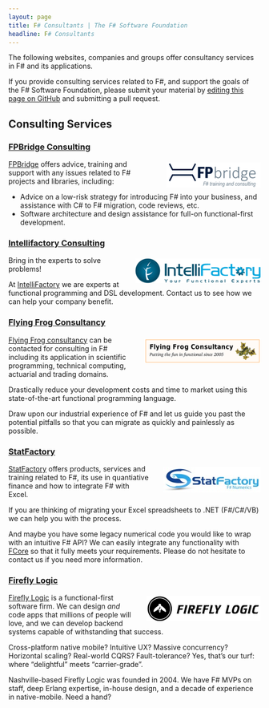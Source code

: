 ```yaml
---
layout: page
title: F# Consultants | The F# Software Foundation
headline: F# Consultants
---
```


The following websites, companies and groups offer consultancy services in F# and its applications.

If you provide consulting services related to F#, and support the goals of the F#
Software Foundation, please submit your material by [editing this page on GitHub](https://github.com/fsharp/fsfoundation/edit/gh-pages/consulting/index.md) and submitting a pull request.

## Consulting Services

### [FPBridge Consulting](http://fpbridge.co.uk/training.html#consulting)

<img src="/img/sup/fpbridge.png" style="float:right;margin:5px 0px 5px 25px;" />

[FPBridge](http://fpbridge.co.uk) offers advice, training and support with any issues related to F# projects and libraries, including:

* Advice on a low-risk strategy for introducing F# into your business, and assistance with C# to F# migration, code reviews, etc.
* Software architecture and design assistance for full-on functional-first development.

### [Intellifactory Consulting](http://intellifactory.com/Consulting.aspx)

<img src="/img/sup/intelli.gif" style="float:right;margin:5px 0px 5px 25px;" />

Bring in the experts to solve problems!

At [IntelliFactory](http://intellifactory.com) we are experts at functional programming and DSL development. Contact us to see how we can help your company benefit.

### [Flying Frog Consultancy](http://www.ffconsultancy.com/)

<img src="/img/sup/ffconsultancy.png" style="float:right;margin:5px 0px 5px 25px;" />

[Flying Frog consultancy](http://www.ffconsultancy.com/) can be contacted for consulting in F# including its application in scientific programming, 
technical computing, actuarial and trading domains.

Drastically reduce your development costs and time to market using this state-of-the-art functional programming language.

Draw upon our industrial experience of F# and let us guide you past the potential pitfalls so that you can migrate as quickly and painlessly as possible.

### [StatFactory](http://www.statfactory.co.uk/professional-services/)

<img src="/img/sup/statfactory.jpg" style="float:right;margin:5px 0px 5px 25px;" />

[StatFactory](http://www.statfactory.co.uk/) offers products, services and training related to F#, its use
in quantiative finance and how to integrate F# with Excel.

If you are thinking of migrating your Excel spreadsheets to .NET (F#/C#/VB) we can help you with the process. 

And maybe you have some legacy numerical code you would like to wrap with an intuitive F# API?
We can easily integrate any functionality with [FCore](http://www.statfactory.co.uk/fcore-numerical-library/) so that it fully meets your requirements.
Please do not hesitate to contact us if you need more information.

### [Firefly Logic](http://fireflylogic.com/)

<img src="/img/sup/fireflylogic.png" style="float:right;margin:5px 0px 5px 25px;" />

[Firefly Logic](http://fireflylogic.com/) is a functional-first software firm. We can design *and* code apps that millions of people will love, and we can develop backend systems capable of withstanding that success. 

Cross-platform native mobile? Intuitive UX? Massive concurrency? Horizontal scaling? Real-world CQRS? Fault-tolerance? Yes, that’s our turf: where “delightful” meets “carrier-grade”. 

Nashville-based Firefly Logic was founded in 2004. We have F# MVPs on staff, deep Erlang expertise, in-house design, and a decade of experience in native-mobile. Need a hand?
